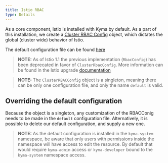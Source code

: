 ```yaml
---
title: Istio RBAC
type: Details
---
```


As a core component, Istio is installed with Kyma by default. As a part of this installation, we create a [Cluster RBAC Config](https://istio.io/docs/reference/config/authorization/istio.rbac.v1alpha1/) object, which dictates the global (cluster wide) behavior of Istio. 

The default configuration file can be found [here](https://github.com/kyma-project/kyma/blob/master/resources/core/charts/istio-rbac/templates/rbac-config.yaml)

> **NOTE:** As of Istio 1.1 the previous implementation (`RbacConfig`) has been deprecated in favor of `ClusterRbacConfig`. More information can be found in the Istio upgrade [documentation](https://istio.io/docs/setup/kubernetes/upgrade/steps/#migrating-from-rbacconfig-to-clusterrbacconfig)

> **NOTE:** The `ClusterRBACConfig` object is a singleton, meaning there can be only one configuration file, and only the name `default` is valid. 

## Overriding the default configuration
Because the object is a singleton, any customization of the RBACConig needs to be made in the `default` configuration file. 
Alternatively, it is possible to delete our default configuration, and supply a new one. 

> **NOTE:** As the default configuration is installed in the `kyma-system` namespace, be aware that only users with permissions inside the namespace will have access to edit the resource. By default that would require `kyma-admin` access or `kyma-developer` bound to the `kyma-system` namespace access. 
